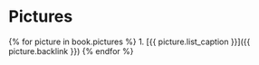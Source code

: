 # Pictures

  {% for picture in book.pictures %}
    1. [{{ picture.list_caption }}]({{ picture.backlink }})
  {% endfor %}